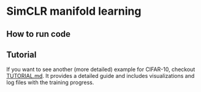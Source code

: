 # SimCLR manifold learning


## How to run code
## Tutorial

If you want to see another (more detailed) example for CIFAR-10, checkout [TUTORIAL.md](https://github.com/khanhnhqdev/SimCLR-manifold-learning/blob/main/TUTORIAL.md). It provides a detailed guide and includes visualizations and log files with the training progress.
